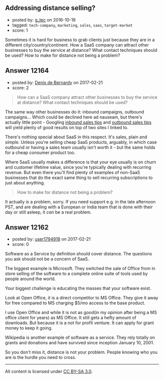 ## Addressing distance selling?

- posted by: [g_tec](https://stackexchange.com/users/3486715/g-tec) on 2016-10-18
- tagged: `tech-company`, `marketing`, `sales`, `saas`, `target-market`
- score: 1

Sometimes it is hard for business to grab clients just because they are in a different city/country/continent. How a SaaS company can attract other businesses to buy the service at distance? What contact techniques should be used? How to make for distance not being a problem?


## Answer 12164

- posted by: [Denis de Bernardy](https://stackexchange.com/users/182468/denis-de-bernardy) on 2017-02-21
- score: 2

> How can a SaaS company attract other businesses to buy the service at distance? What contact techniques should be used?

The same way other businesses do it: inbound campaigns, outbound campaigns... Which could be declined here ad nauseam, but there's actually little point - Googling [inbound sales tips](https://www.hubspot.com/inbound-marketing) and [outbound sales tips](http://blog.close.io) will yield plenty of good results on top of two sites I linked to.

There's nothing special about SaaS in this respect. It's sales, plain and simple. Unless you're selling cheap SaaS products, arguably, in which case outbound or having a sales team usually isn't worth it - but the same holds for a cheap consumer product too.

Where SaaS usually makes a difference is that your eye usually is on churn and customer lifetime value, since you're typically dealing with recurring revenue. But even there you'll find plenty of examples of non-SaaS businesses that do the exact same thing to sell recurring subscriptions to just about anything.

> How to make for distance not being a problem?

It actually _is_ a problem, sorry. If you need support e.g. in the late afternoon PST, and are dealing with a European or India team that is done with their day or still asleep, it _can_ be a real problem.


## Answer 12162

- posted by: [user1794918](https://stackexchange.com/users/2004710/user1794918) on 2017-02-21
- score: 0

Software as a Service by definition should cover distance. The questions you ask should not be a concern of SaaS.

The biggest example is Microsoft. They switched the sale of Office from in store selling of the software to a complete online suite of tools used by people around the world. 

Your biggest challenge is educating the masses that your software exist.

Look at Open Office, it is a direct competitor to MS Office. They give it away for free compared to MS charging $5/mo access to the base product. 

I use Open Office and while it is not as good(in my opinion after being a MS office client for years) as MS Office. It still gets a hefty amount of downloads. But because it is a not for profit venture. It can apply for grant money to keep it going.

Wikipedia is another example of software as a service. They rely totally on grants and donations and have survived since inception January 10, 2001.

So you don't miss it, distance is not your problem. People knowing who you are is the hurdle you need to cross.



---

All content is licensed under [CC BY-SA 3.0](https://creativecommons.org/licenses/by-sa/3.0/).
